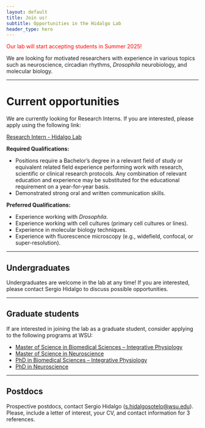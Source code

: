 ```yaml
---
layout: default
title: Join us!
subtitle: Opportunities in the Hidalgo Lab
header_type: hero
---
```

<link href="/assets/css/main.css" rel="stylesheet" />
<span style="color:red">Our lab will start accepting students in Summer 2025!</span>

We are looking for motivated researchers with experience in various topics such as neuroscience, circadian rhythms, *Drosophila* neurobiology, and molecular biology.
<hr>

# Current opportunities

We are currently looking for Research Interns. If you are interested, please apply using the following link:

[Research Intern - Hidalgo Lab](https://wsu.wd5.myworkdayjobs.com/en-US/WSU_Jobs/details/Research-Intern_R-13648)

**Required Qualifications:**
- Positions require a Bachelor’s degree in a relevant field of study or equivalent related field experience performing work with research, scientific or clinical research protocols. Any combination of relevant education and experience may be substituted for the educational requirement on a year-for-year basis.
- Demonstrated strong oral and written communication skills.
  
**Preferred Qualifications:**
- Experience working with *Drosophila*.
- Experience working with cell cultures (primary cell cultures or lines).
- Experience in molecular biology techniques.
- Experience with fluorescence microscopy (e.g., widefield, confocal, or super-resolution).

<hr>

## Undergraduates

Undergraduates are welcome in the lab at any time! If you are interested, please contact Sergio Hidalgo to discuss possible opportunities. 

<hr>

## Graduate students

If are interested in joining the lab as a graduate student, consider applying to the following programs at WSU:
- [Master of Science in Biomedical Sciences – Integrative Physiology](https://gradschool.wsu.edu/degrees/factsheet/master-of-science-in-veterinary-science-ipn/)
- [Master of Science in Neuroscience](https://gradschool.wsu.edu/degrees/factsheet/master-of-science-in-neuroscience/)
- [PhD in Biomedical Sciences – Integrative Physiology](https://vetmed.wsu.edu/education/graduate-degrees/ph-d-integrative-physiology/)
- [PhD in Neuroscience](https://vetmed.wsu.edu/graduate-degrees/ph-d-in-neuroscience/)
<hr>

## Postdocs
Prospective postdocs, contact Sergio Hidalgo (s.hidalgosotelo@wsu.edu). Please, include a letter of interest, your CV, and contact information for 3 references. 

 
